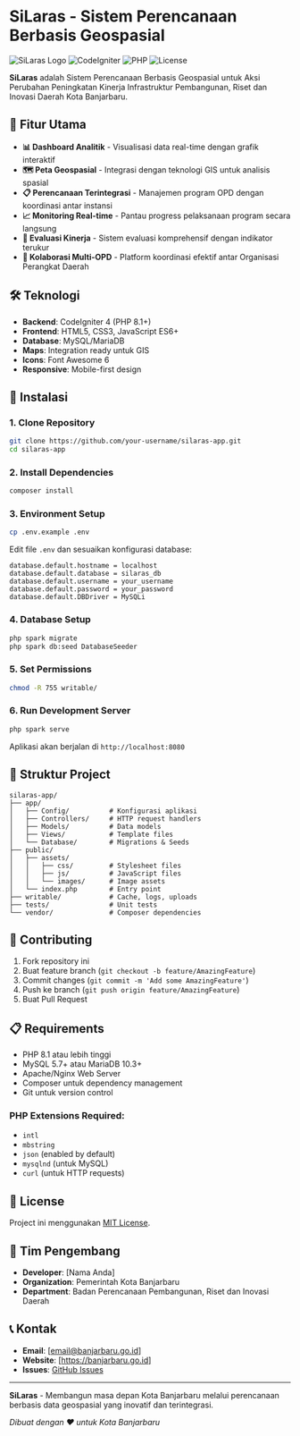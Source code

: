 # SiLaras - Sistem Perencanaan Berbasis Geospasial

![SiLaras Logo](https://img.shields.io/badge/SiLaras-Geospatial%20Planning%20System-blue)
![CodeIgniter](https://img.shields.io/badge/CodeIgniter-4.x-red)
![PHP](https://img.shields.io/badge/PHP-8.1%2B-purple)
![License](https://img.shields.io/badge/License-MIT-green)

**SiLaras** adalah Sistem Perencanaan Berbasis Geospasial untuk Aksi Perubahan Peningkatan Kinerja Infrastruktur Pembangunan, Riset dan Inovasi Daerah Kota Banjarbaru.

## 🚀 Fitur Utama

- **📊 Dashboard Analitik** - Visualisasi data real-time dengan grafik interaktif
- **🗺️ Peta Geospasial** - Integrasi dengan teknologi GIS untuk analisis spasial
- **📋 Perencanaan Terintegrasi** - Manajemen program OPD dengan koordinasi antar instansi
- **📈 Monitoring Real-time** - Pantau progress pelaksanaan program secara langsung
- **📝 Evaluasi Kinerja** - Sistem evaluasi komprehensif dengan indikator terukur
- **👥 Kolaborasi Multi-OPD** - Platform koordinasi efektif antar Organisasi Perangkat Daerah

## 🛠️ Teknologi

- **Backend**: CodeIgniter 4 (PHP 8.1+)
- **Frontend**: HTML5, CSS3, JavaScript ES6+
- **Database**: MySQL/MariaDB
- **Maps**: Integration ready untuk GIS
- **Icons**: Font Awesome 6
- **Responsive**: Mobile-first design

## 🚀 Instalasi

### 1. Clone Repository
```bash
git clone https://github.com/your-username/silaras-app.git
cd silaras-app
```

### 2. Install Dependencies
```bash
composer install
```

### 3. Environment Setup
```bash
cp .env.example .env
```

Edit file `.env` dan sesuaikan konfigurasi database:
```env
database.default.hostname = localhost
database.default.database = silaras_db
database.default.username = your_username
database.default.password = your_password
database.default.DBDriver = MySQLi
```

### 4. Database Setup
```bash
php spark migrate
php spark db:seed DatabaseSeeder
```

### 5. Set Permissions
```bash
chmod -R 755 writable/
```

### 6. Run Development Server
```bash
php spark serve
```

Aplikasi akan berjalan di `http://localhost:8080`

## 📁 Struktur Project

```
silaras-app/
├── app/
│   ├── Config/          # Konfigurasi aplikasi
│   ├── Controllers/     # HTTP request handlers
│   ├── Models/          # Data models
│   ├── Views/           # Template files
│   └── Database/        # Migrations & Seeds
├── public/
│   ├── assets/
│   │   ├── css/         # Stylesheet files
│   │   ├── js/          # JavaScript files
│   │   └── images/      # Image assets
│   └── index.php        # Entry point
├── writable/            # Cache, logs, uploads
├── tests/               # Unit tests
└── vendor/              # Composer dependencies
```

## 🤝 Contributing

1. Fork repository ini
2. Buat feature branch (`git checkout -b feature/AmazingFeature`)
3. Commit changes (`git commit -m 'Add some AmazingFeature'`)
4. Push ke branch (`git push origin feature/AmazingFeature`)
5. Buat Pull Request

## 📋 Requirements

- PHP 8.1 atau lebih tinggi
- MySQL 5.7+ atau MariaDB 10.3+
- Apache/Nginx Web Server
- Composer untuk dependency management
- Git untuk version control

### PHP Extensions Required:
- `intl`
- `mbstring` 
- `json` (enabled by default)
- `mysqlnd` (untuk MySQL)
- `curl` (untuk HTTP requests)

## 📄 License

Project ini menggunakan [MIT License](LICENSE).

## 👥 Tim Pengembang

- **Developer**: [Nama Anda]
- **Organization**: Pemerintah Kota Banjarbaru
- **Department**: Badan Perencanaan Pembangunan, Riset dan Inovasi Daerah

## 📞 Kontak

- **Email**: [email@banjarbaru.go.id]
- **Website**: [https://banjarbaru.go.id]
- **Issues**: [GitHub Issues](https://github.com/your-username/silaras-app/issues)

---

**SiLaras** - Membangun masa depan Kota Banjarbaru melalui perencanaan berbasis data geospasial yang inovatif dan terintegrasi.

*Dibuat dengan ❤️ untuk Kota Banjarbaru*
